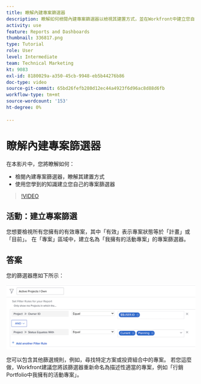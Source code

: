 ```yaml
---
title: 瞭解內建專案篩選器
description: 瞭解如何檢閱內建專案篩選器以檢視其建置方式，並在Workfront中建立您自己的專案篩選器。
activity: use
feature: Reports and Dashboards
thumbnail: 336817.png
type: Tutorial
role: User
level: Intermediate
team: Technical Marketing
kt: 9083
exl-id: 8180029a-a350-45cb-9948-eb5b44276b86
doc-type: video
source-git-commit: 65bd26fefb280d12ec44a4923f6d96ac8d88d6fb
workflow-type: tm+mt
source-wordcount: '153'
ht-degree: 0%

---
```


# 瞭解內建專案篩選器

在本影片中，您將瞭解如何：

* 檢閱內建專案篩選器，瞭解其建置方式
* 使用您學到的知識建立您自己的專案篩選器

>[!VIDEO](https://video.tv.adobe.com/v/336817/?quality=12&learn=on)


## 活動：建立專案篩選

您想要檢視所有您擁有的有效專案，其中「有效」表示專案狀態等於「計畫」或「目前」。 在「專案」區域中，建立名為「我擁有的活動專案」的專案篩選器。

## 答案

您的篩選器應如下所示：

![建立專案篩選的畫面影像](assets/opening-built-in-project-filters-1.png)

您可以包含其他篩選規則，例如，尋找特定方案或投資組合中的專案。 若您這麼做，Workfront建議您將該篩選器重新命名為描述性適當的專案，例如「行銷Portfolio中我擁有的活動專案」。
